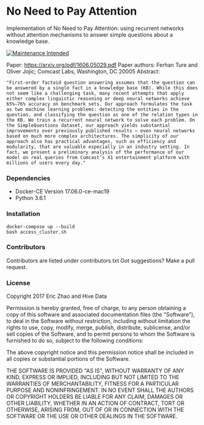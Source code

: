 # No Need to Pay Attention
Implementation of No Need to Pay Attention: using recurrent networks without attention mechanisms to answer simple questions about a knowledge base.

[![Maintenance Intended](http://maintained.tech/badge.svg)](http://maintained.tech/)

Paper: https://arxiv.org/pdf/1606.05029.pdf
Paper authors: Ferhan Ture and Oliver Jojic; Comcast Labs, Washington, DC 20005
Abstract:
```
"First-order factoid question answering assumes that the question can be answered by a single fact in a knowledge base (KB). While this does not seem like a challenging task, many recent attempts that apply either complex linguistic reasoning or deep neural networks achieve 65%–76% accuracy on benchmark sets. Our approach formulates the task as two machine learning problems: detecting the entities in the question, and classifying the question as one of the relation types in the KB. We train a recurrent neural network to solve each problem. On the SimpleQuestions dataset, our approach yields substantial improvements over previously published results — even neural networks based on much more complex architectures. The simplicity of our approach also has practical advantages, such as efficiency and modularity, that are valuable especially in an industry setting. In fact, we present a preliminary analysis of the performance of our model on real queries from Comcast’s X1 entertainment platform with millions of users every day."
```

### Dependencies
* Docker-CE Version 17.06.0-ce-mac19
* Python 3.6.1

### Installation
```
docker-compose up --build
bash access_cluster.sh
```

### Contributors
Contributors are listed under contributors.txt
Got suggestions? Make a pull request.

### License
Copyright 2017 Eric Zhao and Hive Data

Permission is hereby granted, free of charge, to any person obtaining a copy of this software and associated documentation files (the "Software"), to deal in the Software without restriction, including without limitation the rights to use, copy, modify, merge, publish, distribute, sublicense, and/or sell copies of the Software, and to permit persons to whom the Software is furnished to do so, subject to the following conditions:

The above copyright notice and this permission notice shall be included in all copies or substantial portions of the Software.

THE SOFTWARE IS PROVIDED "AS IS", WITHOUT WARRANTY OF ANY KIND, EXPRESS OR IMPLIED, INCLUDING BUT NOT LIMITED TO THE WARRANTIES OF MERCHANTABILITY, FITNESS FOR A PARTICULAR PURPOSE AND NONINFRINGEMENT. IN NO EVENT SHALL THE AUTHORS OR COPYRIGHT HOLDERS BE LIABLE FOR ANY CLAIM, DAMAGES OR OTHER LIABILITY, WHETHER IN AN ACTION OF CONTRACT, TORT OR OTHERWISE, ARISING FROM, OUT OF OR IN CONNECTION WITH THE SOFTWARE OR THE USE OR OTHER DEALINGS IN THE SOFTWARE.
